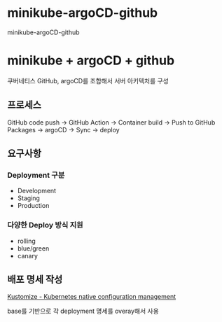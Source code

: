 # minikube-argoCD-github
minikube-argoCD-github

# minikube + argoCD + github
쿠버네티스 GitHub, argoCD를 조합해서 서버 아키텍처를 구성

## 프로세스
GitHub code push
-> GitHub Action
-> Container build
-> Push to GitHub Packages
-> argoCD
-> Sync
-> deploy

## 요구사항
### Deployment 구분
- Development
- Staging
- Production

### 다양한 Deploy 방식 지원
- rolling
- blue/green
- canary

## 배포 명세 작성
[Kustomize - Kubernetes native configuration management](https://kustomize.io)

base를 기반으로 각 deployment 명세를 overay해서 사용